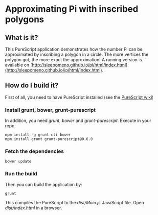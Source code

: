 # Approximating Pi with inscribed polygons

## What is it?

This PureScript application demonstrates how the number Pi can be
approximated by inscribing a polygon in a circle. The more vertices
the polygon got, the more exact the approximation!
A running version is available on [http://sleepomeno.github.io/pi/html/index.html](http://sleepomeno.github.io/ip/html/index.html).

## How do I build it?

First of all, you need to have PureScript installed (see the
[PureScript wiki](https://github.com/purescript/purescript/wiki/Language-Guide:-Getting-Started))

### Install grunt, bower, grunt-purescript
In addition, you need *grunt*, *bower* and *grunt-purescript*. Execute
in your repo:

```
npm install -g grunt-cli bower
npm install grunt grunt-purescript@0.6.0
```

### Fetch the dependencies

```
bower update
```

### Run the build

Then you can build the application by:

```
grunt
```

This compiles the PureScript to the *dist/Main.js* JavaScript file.
Open *dist/index.html* in a browser.
